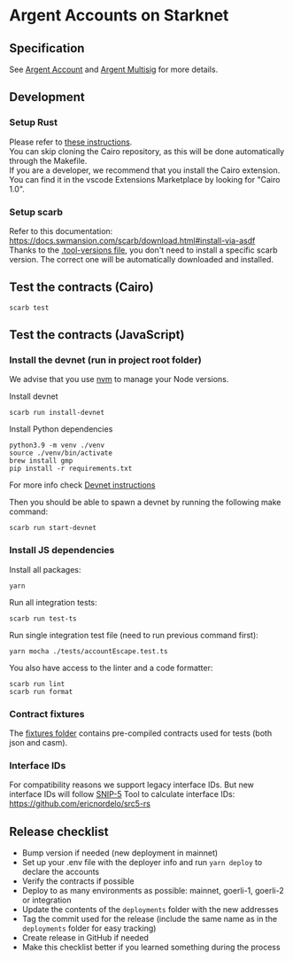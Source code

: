 # Argent Accounts on Starknet

## Specification

See [Argent Account](src/account/README.md) and [Argent Multisig](src/multisig/README.md) for more details.

## Development

### Setup Rust

Please refer to [these instructions](https://docs.cairo-lang.org/getting_started/prerequisits.html).  
You can skip cloning the Cairo repository, as this will be done automatically through the Makefile.  
If you are a developer, we recommend that you install the Cairo extension. You can find it in the vscode Extensions Marketplace by looking for "Cairo 1.0".

### Setup scarb

Refer to this documentation: https://docs.swmansion.com/scarb/download.html#install-via-asdf  
Thanks to the [.tool-versions file](./.tool-versions), you don't need to install a specific scarb version. The correct one will be automatically downloaded and installed.

## Test the contracts (Cairo)

```
scarb test
```

## Test the contracts (JavaScript)

### Install the devnet (run in project root folder)

We advise that you use [nvm](https://github.com/nvm-sh/nvm) to manage your Node versions.

Install devnet

```shell
scarb run install-devnet
```

Install Python dependencies

```shell
python3.9 -m venv ./venv
source ./venv/bin/activate
brew install gmp
pip install -r requirements.txt
```

For more info check [Devnet instructions](https://0xspaceshard.github.io/starknet-devnet/docs/intro)

Then you should be able to spawn a devnet by running the following make command:

```shell
scarb run start-devnet
```

### Install JS dependencies

Install all packages:

```shell
yarn
```

Run all integration tests:

```shell
scarb run test-ts
```

Run single integration test file (need to run previous command first):

```shell
yarn mocha ./tests/accountEscape.test.ts
```

You also have access to the linter and a code formatter:

```shell
scarb run lint
scarb run format
```

### Contract fixtures

The [fixtures folder](./tests-integrations/fixtures/) contains pre-compiled contracts used for tests (both json and casm).

### Interface IDs

For compatibility reasons we support legacy interface IDs. But new interface IDs will follow [SNIP-5](https://github.com/ericnordelo/SNIPs/blob/feat/standard-interface-detection/SNIPS/snip-5.md#how-interfaces-are-identified)
Tool to calculate interface IDs: https://github.com/ericnordelo/src5-rs

## Release checklist

- Bump version if needed (new deployment in mainnet)
- Set up your .env file with the deployer info and run `yarn deploy` to declare the accounts
- Verify the contracts if possible
- Deploy to as many environments as possible: mainnet, goerli-1, goerli-2 or integration
- Update the contents of the `deployments` folder with the new addresses
- Tag the commit used for the release (include the same name as in the `deployments` folder for easy tracking)
- Create release in GitHub if needed
- Make this checklist better if you learned something during the process
